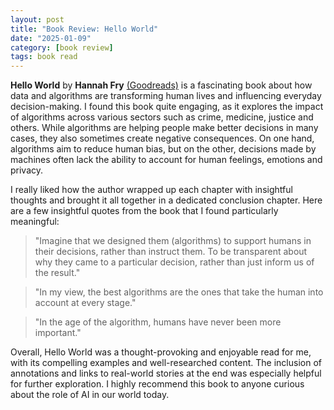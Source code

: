```yaml
---
layout: post
title: "Book Review: Hello World"
date: "2025-01-09"
category: [book review]
tags: book read
---
```


**Hello World** by **Hannah Fry** [(Goodreads)](https://www.goodreads.com/book/show/43726517-hello-world) is a fascinating book about how data and algorithms are transforming human lives and influencing everyday decision-making. I found this book quite engaging, as it explores the impact of algorithms across various sectors such as crime, medicine, justice and others. While algorithms are helping people make better decisions in many cases, they also sometimes create negative consequences. On one hand, algorithms aim to reduce human bias, but on the other, decisions made by machines often lack the ability to account for human feelings, emotions and privacy.

I really liked how the author wrapped up each chapter with insightful thoughts and brought it all together in a dedicated conclusion chapter. Here are a few insightful quotes from the book that I found particularly meaningful:

> "Imagine that we designed them (algorithms) to support humans in their decisions, rather than instruct them. To be transparent about why they came to a particular decision, rather than just inform us of the result."

> "In my view, the best algorithms are the ones that take the human into account at every stage."

> "In the age of the algorithm, humans have never been more important."

Overall, Hello World was a thought-provoking and enjoyable read for me, with its compelling examples and well-researched content. The inclusion of annotations and links to real-world stories at the end was especially helpful for further exploration. I highly recommend this book to anyone curious about the role of AI in our world today.
